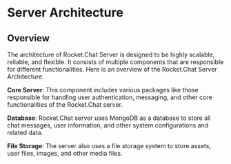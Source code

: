 # Server Architecture

## Overview

The architecture of Rocket.Chat Server is designed to be highly scalable, reliable, and flexible. It consists of multiple components that are responsible for different functionalities. Here is an overview of the Rocket.Chat Server Architecture.

**Core Server**: This component includes various packages like those responsible for handling user authentication, messaging, and other core functionalities of the Rocket.Chat server.

**Database**: Rocket.Chat server uses MongoDB as a database to store all chat messages, user information, and other system configurations and related data.

**File Storage**: The server also uses a file storage system to store assets, user files, images, and other media files.

